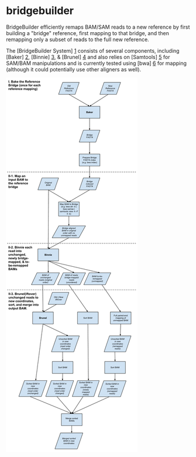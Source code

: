 bridgebuilder
=============

BridgeBuilder efficiently remaps BAM/SAM reads to a new reference by first building a "bridge" reference, first mapping to that bridge, and then remapping only a subset of reads to the full new reference. 


The [BridgeBuilder System] [1] consists of several components, including [Baker] [2], [Binnie] [3], & [Brunel] [4] and also relies on [Samtools] [5] for SAM/BAM manipulations and is currently tested using [bwa] [6] for mapping (although it could potentially use other aligners as well).

![BridgeBuilder System Diagram][1]


[1]: docs/BridgeBuilderSystemDiagram.png           "BridgeBuilder System Diagram"
[2]: baker/README.md                               "Baker"
[3]: binnie/README.md                              "Binnie"
[4]: brunel/README.md                              "Brunel"
[5]: https://github.com/samtools/samtools          "Samtools"
[6]: https://github.com/lh3/bwa                    "Burrows-Wheeler Aligner"

